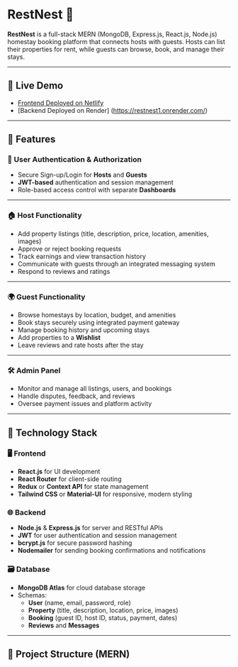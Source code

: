 # RestNest 🏡

**RestNest** is a full-stack MERN (MongoDB, Express.js, React.js, Node.js) homestay booking platform that connects hosts with guests. Hosts can list their properties for rent, while guests can browse, book, and manage their stays.

---

## 🚀 Live Demo

- [Frontend Deployed on Netlify](https://restnest.netlify.app/)
- [Backend Deployed on Render] (https://restnest1.onrender.com/)



---

## 🚀 Features

### 🔐 User Authentication & Authorization
- Secure Sign-up/Login for **Hosts** and **Guests**
- **JWT-based** authentication and session management
- Role-based access control with separate **Dashboards**

---

### 🏠 Host Functionality
- Add property listings (title, description, price, location, amenities, images)
- Approve or reject booking requests
- Track earnings and view transaction history
- Communicate with guests through an integrated messaging system
- Respond to reviews and ratings

---

### 🌍 Guest Functionality
- Browse homestays by location, budget, and amenities
- Book stays securely using integrated payment gateway
- Manage booking history and upcoming stays
- Add properties to a **Wishlist**
- Leave reviews and rate hosts after the stay

---

### 🛠️ Admin Panel
- Monitor and manage all listings, users, and bookings
- Handle disputes, feedback, and reviews
- Oversee payment issues and platform activity

---

## 🧱 Technology Stack

### 🖥️ Frontend
- **React.js** for UI development
- **React Router** for client-side routing
- **Redux** or **Context API** for state management
- **Tailwind CSS** or **Material-UI** for responsive, modern styling

### 🌐 Backend
- **Node.js** & **Express.js** for server and RESTful APIs
- **JWT** for user authentication and session management
- **bcrypt.js** for secure password hashing
- **Nodemailer** for sending booking confirmations and notifications

### 🗃️ Database
- **MongoDB Atlas** for cloud database storage
- Schemas:
  - **User** (name, email, password, role)
  - **Property** (title, description, location, price, images)
  - **Booking** (guest ID, host ID, status, payment, dates)
  - **Reviews** and **Messages**



---

## 📂 Project Structure (MERN)

